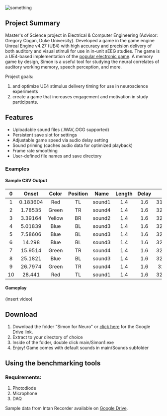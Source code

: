 ![something](https://i.imgur.com/as5GhAn.png)

## Project Summary
Master's of Science project in Electrical & Computer Engineering (Advisor: Gregory Cogan, Duke University). Developed a game in the game engine Unreal Engine v4.27 (UE4) with high accuracy and precision delivery of both auditory and visual stimuli for use in in-unit sEEG studies. The game is a UE4-based implementation of the [popular electronic game](https://en.wikipedia.org/wiki/Simon_(game)). A memory game by design, Simon is a useful tool for studying the neural correlates of auditory working memory, speech perception, and more.

Project goals:
1.  and optimize UE4 stimulus delivery timing for use in neuroscience experiments
2. create a game that increases engagement and motivation in study participants.

## Features
* Uploadable sound files (.WAV,.OGG supported)
* Persistent save slot for settings
* Adjustable game speed via audio delay setting
* Sound priming (caches audio data for optimized playback)
* Frame rate smoothing
* User-defined file names and save directory

### Examples

#### Sample CSV Output
**0**|**Onset**|**Color**|**Position**|**Name**|**Length**|**Delay**|**FPS**
:-----:|:-----:|:-----:|:-----:|:-----:|:-----:|:-----:|:-----:
1|0.183604|Red|TL|sound1|1.4|1.6|31.7124
2|1.78535|Green|TR|sound4|1.4|1.6|32.3526
3|3.39164|Yellow|BR|sound2|1.4|1.6|32.0403
4|5.01839|Blue|BL|sound3|1.4|1.6|32.6082
5|7.58606|Blue|BL|sound3|1.4|1.6|32.3935
6|14.298|Blue|BL|sound3|1.4|1.6|32.3883
7|15.9514|Green|TR|sound4|1.4|1.6|32.5098
8|25.1821|Blue|BL|sound3|1.4|1.6|32.2785
9|26.7974|Green|TR|sound4|1.4|1.6|32.444
10|28.441|Red|TL|sound1|1.4|1.6|32.2311

#### Gameplay
(insert video)


## Download

1. Download the folder "Simon for Neuro" or [click here](https://something.com) for the Google Drive link.
2. Extract to your directory of choice
3. Inside of the folder, double click main/Simon1.exe
4. Enjoy! Game comes with default sounds in main/Sounds subfolder

## Using the benchmarking tools
### Requirements:
1. Photodiode
2. Microphone
3. DAQ

Sample data from Intan Recorder available on [Google Drive](https://drive.google.com/drive/folders/1f36aAD_Uoqpxgpse4-SgAn9CM8oxs9nb?usp=share_link).

